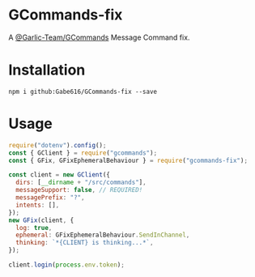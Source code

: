 # GCommands-fix

A [@Garlic-Team/GCommands](https://github.com/Garlic-Team/GCommands) Message Command fix.

# Installation

```
npm i github:Gabe616/GCommands-fix --save
```

# Usage

```js
require("dotenv").config();
const { GClient } = require("gcommands");
const { GFix, GFixEphemeralBehaviour } = require("gcommands-fix");

const client = new GClient({
  dirs: [__dirname + "/src/commands"],
  messageSupport: false, // REQUIRED!
  messagePrefix: "?",
  intents: [],
});
new GFix(client, {
  log: true,
  ephemeral: GFixEphemeralBehaviour.SendInChannel,
  thinking: `*{CLIENT} is thinking...*`,
});

client.login(process.env.token);
```
